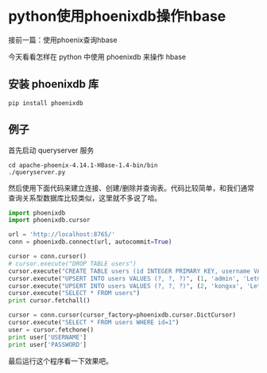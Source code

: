 # python使用phoenixdb操作hbase

接前一篇：使用phoenix查询hbase

今天看看怎样在 python 中使用 phoenixdb 来操作 hbase

## 安装 phoenixdb 库

``` shell
pip install phoenixdb
```

## 例子

首先启动 queryserver 服务

``` shell
cd apache-phoenix-4.14.1-HBase-1.4-bin/bin
./queryserver.py
```

然后使用下面代码来建立连接、创建/删除并查询表。代码比较简单，和我们通常查询关系型数据库比较类似，这里就不多说了哈。

``` python
import phoenixdb
import phoenixdb.cursor

url = 'http://localhost:8765/'
conn = phoenixdb.connect(url, autocommit=True)

cursor = conn.cursor()
# cursor.execute("DROP TABLE users")
cursor.execute("CREATE TABLE users (id INTEGER PRIMARY KEY, username VARCHAR, password VARCHAR)")
cursor.execute("UPSERT INTO users VALUES (?, ?, ?)", (1, 'admin', 'Letmein'))
cursor.execute("UPSERT INTO users VALUES (?, ?, ?)", (2, 'kongxx', 'Letmein'))
cursor.execute("SELECT * FROM users")
print cursor.fetchall()

cursor = conn.cursor(cursor_factory=phoenixdb.cursor.DictCursor)
cursor.execute("SELECT * FROM users WHERE id=1")
user = cursor.fetchone()
print user['USERNAME']
print user['PASSWORD']
```

最后运行这个程序看一下效果吧。